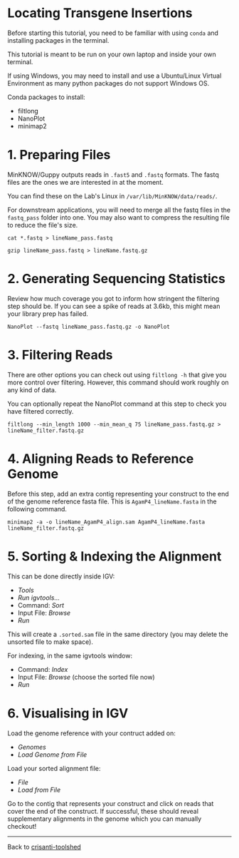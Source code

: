 # Locating Transgene Insertions

Before starting this tutorial, you need to be familiar with using `conda` and installing packages in the terminal.

This tutorial is meant to be run on your own laptop and inside your own terminal.

If using Windows, you may need to install and use a Ubuntu/Linux Virtual Environment as many python packages do not support Windows OS.

Conda packages to install:
- filtlong
- NanoPlot
- minimap2


# 1. Preparing Files

MinKNOW/Guppy outputs reads in `.fast5` and `.fastq` formats. The fastq files are the ones we are interested in at the moment.

You can find these on the Lab's Linux in `/var/lib/MinKNOW/data/reads/`.

For downstream applications, you will need to merge all the fastq files in the `fastq_pass` folder into one. You may also want to compress the resulting file to reduce the file's size.

```
cat *.fastq > lineName_pass.fastq
```

```
gzip lineName_pass.fastq > lineName.fastq.gz
```

# 2. Generating Sequencing Statistics

Review how much coverage you got to inform how stringent the filtering step should be.
If you can see a spike of reads at 3.6kb, this might mean your library prep has failed.

```
NanoPlot --fastq lineName_pass.fastq.gz -o NanoPlot
```

# 3. Filtering Reads

There are other options you can check out using `filtlong -h` that give you more control over filtering. However, this command should work roughly on any kind of data.

You can optionally repeat the NanoPlot command at this step to check you have filtered correctly.

```
filtlong --min_length 1000 --min_mean_q 75 lineName_pass.fastq.gz > lineName_filter.fastq.gz
```

# 4. Aligning Reads to Reference Genome

Before this step, add an extra contig representing your construct to the end of the genome reference fasta file. This is `AgamP4_lineName.fasta` in the following command.

```
minimap2 -a -o lineName_AgamP4_align.sam AgamP4_lineName.fasta lineName_filter.fastq.gz
```

# 5. Sorting & Indexing the Alignment

This can be done directly inside IGV:
- *Tools*
- *Run igvtools...*
- Command: *Sort*
- Input File: *Browse*
- *Run*

This will create a `.sorted.sam` file in the same directory (you may delete the unsorted file to make space).

For indexing, in the same igvtools window:
- Command: *Index*
- Input File: *Browse* (choose the sorted file now)
- *Run*

# 6. Visualising in IGV

Load the genome reference with your contruct added on:
- *Genomes*
- *Load Genome from File*

Load your sorted alignment file:
- *File*
- *Load from File*

Go to the contig that represents your construct and click on reads that cover the end of the construct. If successful, these should reveal supplementary alignments in the genome which you can manually checkout!


---

Back to [crisanti-toolshed](../index.md)